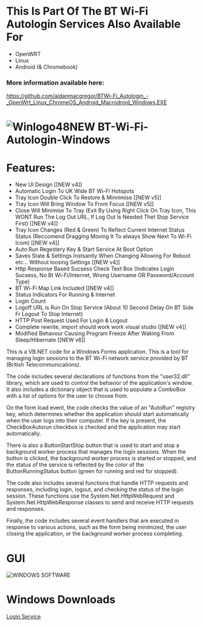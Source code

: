 
# This Is Part Of The BT Wi-Fi Autologin Services Also Available For

 - OpenWRT 
 - Linux
 - Android (& Chromebook)
 
 ### More information available here:
 https://github.com/aidanmacgregor/BTWi-Fi_Autologin_-_OpenWrt_Linux_ChromeOS_Android_Macrodroid_Windows.EXE
 
 # ![Winlogo48NEW](https://user-images.githubusercontent.com/11254983/173395338-8a7c71f5-caf0-45e8-bb6f-0574fd4ec867.png) BT-Wi-Fi-Autologin-Windows 
 
# Features:

 - New UI Design [[NEW v4]]
 - Automatic Login To UK Wide BT Wi-Fi Hotspots
 - Tray Icon Double Click To Restore & Minnimise [[NEW v5]]
 - Tray Icon Will Bring Window To Front Focus [[NEW v5]]
 - Close Will Minimise To Tray (Exit By Using Right Click On Tray Icon, This WONT Run The Log Out URL, If Log Out Is Needed Thet Stop Service First) [[NEW v4]]
 - Tray Icon Changes (Red & Green) To Reflect Current Internet Status Status (Reccomend Dragging Moving It To always Show Next To Wi-Fi Icom) [[NEW v4]]
 - Auto Run Regestery Key & Start Service At Boot Option
 - Saves State & Settings Instsantly When Changing Allowing For Reboot etc... Without loosing Settings [[NEW v4]]
 - Http Response Based Sucsess Check Text Box (Indicates Login Sucsess, No Bt Wi-Fi/Internet, Wrong Username OR Password/Account Type)
 - BT Wi-Fi Map Link Included [[NEW v4]]
 - Status Indicators For Running & Internet
 - Login Count
 - Logoff URL is Run On Stop Service (About 10 Second Delay On BT Side Fr Logout To Stop Internet)
 - HTTP Post Request Used For Login & Logout
 - Complete rewrite, import should work work visual studio [[NEW v4]]
 - Modified Behavour Causing Program Freeze After Waking From Sleep/Hibernate [[NEW v6]]

This is a VB.NET code for a Windows Forms application. This is a tool for managing login sessions to the BT Wi-Fi network service provided by BT (British Telecommunications).

The code includes several declarations of functions from the "user32.dll" library, which are used to control the behavior of the application's window. It also includes a dictionary object that is used to populate a ComboBox with a list of options for the user to choose from.

On the form load event, the code checks the value of an "AutoRun" registry key, which determines whether the application should start automatically when the user logs into their computer. If the key is present, the CheckBoxAutorun checkbox is checked and the application may start automatically.

There is also a ButtonStartStop button that is used to start and stop a background worker process that manages the login sessions. When the button is clicked, the background worker process is started or stopped, and the status of the service is reflected by the color of the ButtonRunningStatus button (green for running and red for stopped).

The code also includes several functions that handle HTTP requests and responses, including login, logout, and checking the status of the login session. These functions use the System.Net.HttpWebRequest and System.Net.HttpWebResponse classes to send and receive HTTP requests and responses.

Finally, the code includes several event handlers that are executed in response to various actions, such as the form being minimized, the user closing the application, or the background worker process completing.

# GUI
![WINDOWS SOFTWARE](https://github.com/user-attachments/assets/54c62644-5822-4eda-ae70-448bf3eb7f4d)
    
# Windows Downloads
[Login Service](https://github.com/aidanmacgregor/BT-Wi-Fi-Autologin-Windows/releases)
